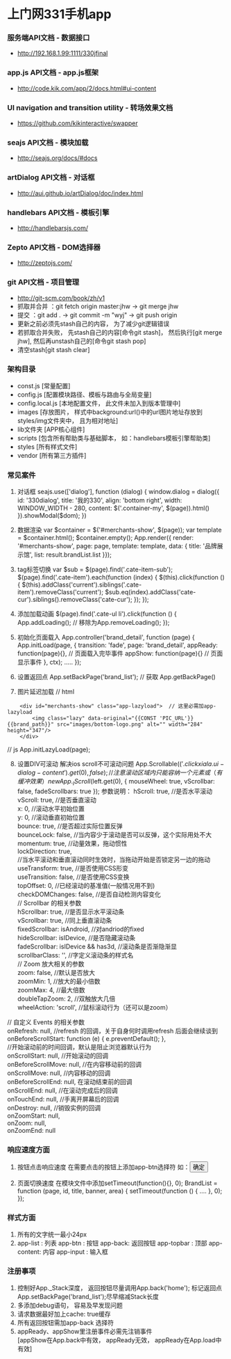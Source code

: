 上门网331手机app
====

### 服务端API文档 - 数据接口
- http://192.168.1.99:1111/330jfinal

### app.js API文档  - app.js框架
- http://code.kik.com/app/2/docs.html#ui-content

### UI navigation and transition utility  - 转场效果文档
- https://github.com/kikinteractive/swapper

### seajs API文档 - 模块加载
- http://seajs.org/docs/#docs

### artDialog API文档 - 对话框
- http://aui.github.io/artDialog/doc/index.html

### handlebars API文档 - 模板引擎
- http://handlebarsjs.com/

### Zepto API文档 - DOM选择器
- http://zeptojs.com/

### git API文档 - 项目管理
- http://git-scm.com/book/zh/v1
- 抓取并合并 ：git fetch origin master:jhw -> git merge jhw
- 提交 ：git add . -> git commit -m "wyj" -> git push origin
- 更新之前必须先stash自己的内容， 为了减少git逻辑错误
- 若抓取合并失败， 先stash自己的内容[命令git stash]， 然后执行[git merge jhw], 然后再unstash自己的[命令git stash pop]
- 清空stash[git stash clear]


### 架构目录
- const.js [常量配置]
- config.js [配置模块路径、模板与路由与全局变量]
- config.local.js [本地配置文件， 此文件未加入到版本管理中]
- images [存放图片， 样式中background:url()中的url图片地址存放到styles/img文件夹中， 且为相对地址]
- lib文件夹 [APP核心组件]
- scripts [包含所有帮助类与基础脚本， 如：handlebars模板引擎帮助类]
- styles [所有样式文件]
- vendor [所有第三方插件]

### 常见案件
1) 对话框
seajs.use(['dialog'], function (dialog) {
                    window.dialog = dialog({
                        id: '330dialog',
                        title: '我的330',
                        align: 'bottom right',
                        width: WINDOW_WIDTH - 280,
                        content: $('.container-my', $(page)).html()
                    }).showModal($dom);
                })
                
2) 数据渲染
var $container = $('#merchants-show', $(page));
                var template = $container.html();
                $container.empty();
                App.render({ render: '#merchants-show', page: page, template: template, data: {
                    title: '品牌展示馆',
                    list: result.brandList.list
                }});
                
3) tag标签切换
var $sub = $(page).find('.cate-item-sub');
            $(page).find('.cate-item').each(function (index) {
                $(this).click(function () {
                    $(this).addClass('current').siblings('.cate-item').removeClass('current');
                    $sub.eq(index).addClass('cate-cur').siblings().removeClass('cate-cur');
                });
            });
            
4) 添加加载动画
$(page).find('.cate-ul li').click(function () {
    App.addLoading(); // 移除为App.removeLoading();
});

5) 初始化页面载入
App.controller('brand_detail', function (page) {
    App.initLoad(page, { transition: 'fade', page: 'brand_detail', 
        appReady: function(page){}, // 页面载入完毕事件
        appShow: function(page){} // 页面显示事件
    }, ctx);
    .....
});

6) 设置返回点
App.setBackPage('brand_list'); // 获取 App.getBackPage()

7) 图片延迟加载
 // html
 <!--品牌展示-->
        <div id="merchants-show" class="app-lazyload">  // 这里必需加app-lazyload
            <img class="lazy" data-original="{{CONST 'PIC_URL'}}{{brand_path}}" src="images/bottom-logo.png" alt="" width="284" height="347"/>
        </div>
 // js
App.initLazyLoad(page);

8) 设置DIV可滚动 解决ios scroll不可滚动问题
App.Scrollable($('.clickxiala .ui-dialog-content').get(0), false); // 注意滚动区域内只能容纳一个元素
或（有缓冲效果）
new App._IScroll($left.get(0), {
            mouseWheel: true,
            vScrollbar: false, 
            fadeScrollbars: true
          });
参数说明：
hScroll: true, //是否水平滚动  
vScroll: true, //是否垂直滚动  
x: 0, //滚动水平初始位置  
y: 0, //滚动垂直初始位置  
bounce: true, //是否超过实际位置反弹  
bounceLock: false, //当内容少于滚动是否可以反弹，这个实际用处不大  
momentum: true, //动量效果，拖动惯性  
lockDirection: true,  
//当水平滚动和垂直滚动同时生效时，当拖动开始是否锁定另一边的拖动  
useTransform: true, //是否使用CSS形变  
useTransition: false, //是否使用CSS变换  
topOffset: 0, //已经滚动的基准值(一般情况用不到)  
checkDOMChanges: false, //是否自动检测内容变化  
// Scrollbar 的相关参数  
hScrollbar: true, //是否显示水平滚动条  
vScrollbar: true, //同上垂直滚动条  
fixedScrollbar: isAndroid, //对andriod的fixed  
hideScrollbar: isIDevice,  //是否隐藏滚动条  
fadeScrollbar: isIDevice && has3d, //滚动条是否渐隐渐显  
scrollbarClass: '', //字定义滚动条的样式名  
// Zoom 放大相关的参数  
zoom: false, //默认是否放大  
zoomMin: 1, //放大的最小倍数  
zoomMax: 4, //最大倍数  
doubleTapZoom: 2, //双触放大几倍  
wheelAction: 'scroll', //鼠标滚动行为（还可以是zoom） 

// 自定义 Events 的相关参数   
onRefresh: null, //refresh 的回调，关于自身何时调用refresh 后面会继续谈到  
onBeforeScrollStart: function (e) { e.preventDefault(); },   
//开始滚动前的时间回调，默认是阻止浏览器默认行为  
onScrollStart: null, //开始滚动的回调  
onBeforeScrollMove: null, //在内容移动前的回调  
onScrollMove: null, //内容移动的回调  
onBeforeScrollEnd: null, 在滚动结束前的回调  
onScrollEnd: null, //在滚动完成后的回调  
onTouchEnd: null, //手离开屏幕后的回调  
onDestroy: null, //销毁实例的回调  
onZoomStart: null,  
onZoom: null,   
onZoomEnd: null  

### 响应速度方面
1) 按钮点击响应速度
    在需要点击的按钮上添加app-btn选择符  如：<input type="button" class="app-button app-btn" value="确定"/>
    
2) 页面切换速度
    在模块文件中添加setTimeout(function(){}, 0);
    BrandList = function (page, id, title, banner, area) {
        setTimeout(function () {
            ....
        }, 0);
    });
    
### 样式方面
1) 所有的文字统一最小24px
1) app-list : 列表
    app-btn : 按钮
    app-back: 返回按钮
    app-topbar : 顶部
    app-content: 内容
    app-input : 输入框

### 注册事项
1) 控制好App._Stack深度， 返回按钮尽量调用App.back('home'); 
   标记返回点App.setBackPage('brand_list');尽早缩减Stack长度
2) 多添加debug语句， 容易及早发现问题
3) 请求数据最好加上cache: true缓存
4) 所有返回按钮需加app-back 选择符
5) appReady、appShow里注册事件必需先注销事件   
[appShow在App.back中有效， appReady无效， appReady在App.load中有效]